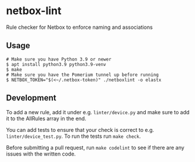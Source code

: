 # netbox-lint
Rule checker for Netbox to enforce naming and associations

## Usage

```
# Make sure you have Python 3.9 or newer
$ apt install python3.9 python3.9-venv
$ make
# Make sure you have the Pomerium tunnel up before running
$ NETBOX_TOKEN="$(<~/.netbox-token)" ./netboxlint -o elastx
```


## Development

To add a new rule, add it under e.g. `linter/device.py` and make sure to
add it to the AllRules array in the end.

You can add tests to ensure that your check is correct to e.g. `linter/device_test.py`.
To run the tests run `make check`.

Before submitting a pull request, run `make codelint` to see if there are any
issues with the written code.
